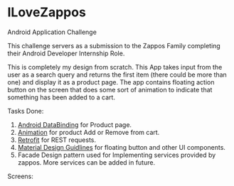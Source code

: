# ILoveZappos
Android Application Challenge

This challenge servers as a submission to the Zappos Family completing their Android Developer Internship Role.

This is completely my design from scratch. This App takes input from the user as a search query and returns the first item
(there could be more than one) and display it as a product page. 
The app contains floating action button on the screen that does some sort of animation to indicate that something has been
added to a cart.

Tasks Done:<br/>
1) <a href="www.google.com">Android DataBinding</a> for Product page.<br/>
2) <a href="https://developer.android.com/training/animation/index.html">Animation</a> for product Add or Remove from cart.<br/>
3) <a href="https://square.github.io/retrofit/">Retrofit</a> for REST requests.<br/>
4) <a href="https://material.io/guidelines/">Material Design Guidlines</a> for floating button and other UI components.<br/>
5) Facade Design pattern used for Implementing services provided by zappos. More services can be added in future.<br/>


Screens:<br/>



